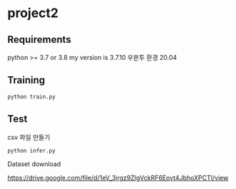 # project2

## Requirements
python >= 3.7 or 3.8 my version is 3.7.10 우분투 환경 20.04

## Training

```bash
python train.py 
```
## Test
csv 파일 만들기
```bash
python infer.py 
```
Dataset download

https://drive.google.com/file/d/1eV_3jrgz9ZlgVckRF6Eovt4JbhoXPCTI/view
